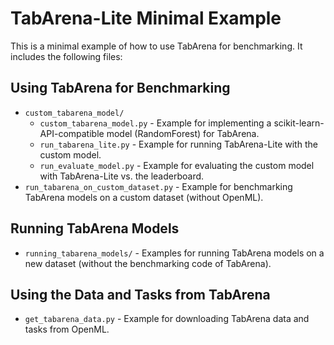 # TabArena-Lite Minimal Example

This is a minimal example of how to use TabArena for benchmarking. 
It includes the following files:

## Using TabArena for Benchmarking

- `custom_tabarena_model/`
  - `custom_tabarena_model.py` - Example for implementing a scikit-learn-API-compatible model (RandomForest) for TabArena.
  - `run_tabarena_lite.py` - Example for running TabArena-Lite with the custom model.
  - `run_evaluate_model.py` - Example for evaluating the custom model with TabArena-Lite vs. the leaderboard.
- `run_tabarena_on_custom_dataset.py` - Example for benchmarking TabArena models on a custom dataset (without OpenML).

## Running TabArena Models 
- `running_tabarena_models/` - Examples for running TabArena models on a new dataset (without the benchmarking code of TabArena).

## Using the Data and Tasks from TabArena
- `get_tabarena_data.py` - Example for downloading TabArena data and tasks from OpenML.